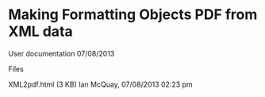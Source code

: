 # Making Formatting Objects PDF from XML data

User documentation
07/08/2013

Files

XML2pdf.html (3 KB) Ian McQuay, 07/08/2013 02:23 pm